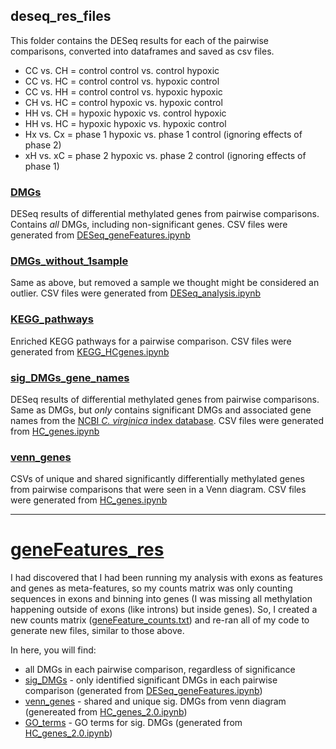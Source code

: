 ## deseq_res_files

This folder contains the DESeq results for each of the pairwise comparisons, converted into dataframes and saved as csv files. 

- CC vs. CH = control control vs. control hypoxic
- CC vs. HC = control control vs. hypoxic control
- CC vs. HH = control control vs. hypoxic hypoxic
- CH vs. HC = control hypoxic vs. hypoxic control
- HH vs. CH = hypoxic hypoxic vs. control hypoxic
- HH vs. HC = hypoxic hypoxic vs. hypoxic control
- Hx vs. Cx = phase 1 hypoxic vs. phase 1 control (ignoring effects of phase 2)
- xH vs. xC = phase 2 hypoxic vs. phase 2 control (ignoring effects of phase 1)

### [DMGs](https://github.com/jgmcdonough/CE18_methylRAD_analysis/tree/master/analysis/deseq_res_files/DMGs)
DESeq results of differential methylated genes from pairwise comparisons. Contains *all* DMGs, including non-significant genes. CSV files were generated from [DESeq_geneFeatures.ipynb](https://github.com/jgmcdonough/CE18_methylRAD_analysis/blob/master/analysis/DMGs_analysis/DESeq_geneFeatures.ipynb)


### [DMGs_without_1sample](https://github.com/jgmcdonough/CE18_methylRAD_analysis/tree/master/analysis/deseq_res_files/DMGs_without_1sample)
Same as above, but removed a sample we thought might be considered an outlier. CSV files were generated from [DESeq_analysis.ipynb](https://github.com/jgmcdonough/CE18_methylRAD_analysis/blob/master/analysis/DMGs_analysis/DESeq_analysis.ipynb)


### [KEGG_pathways](https://github.com/jgmcdonough/CE18_methylRAD_analysis/tree/master/analysis/deseq_res_files/KEGG_pathways)
Enriched KEGG pathways for a pairwise comparison. CSV files were generated from [KEGG_HCgenes.ipynb](https://github.com/jgmcdonough/CE18_methylRAD_analysis/blob/master/analysis/DMGs_analysis/KEGG_HCgenes.ipynb)


### [sig_DMGs_gene_names](https://github.com/jgmcdonough/CE18_methylRAD_analysis/tree/master/analysis/deseq_res_files/sig_DMGs_gene_names)
DESeq results of differential methylated genes from pairwise comparisons. Same as DMGs, but *only* contains significant DMGs and associated gene names from the [NCBI *C. virginica* index database](https://ftp.ncbi.nlm.nih.gov/genomes/all/annotation_releases/6565/100/GCF_002022765.2_C_virginica-3.0/). CSV files were generated from [HC_genes.ipynb](https://github.com/jgmcdonough/CE18_methylRAD_analysis/blob/master/analysis/DMGs_analysis/HC_genes.ipynb)


### [venn_genes](https://github.com/jgmcdonough/CE18_methylRAD_analysis/tree/master/analysis/deseq_res_files/venn_genes)
CSVs of unique and shared significantly differentially methylated genes from pairwise comparisons that were seen in a Venn diagram. CSV files were generated from [HC_genes.ipynb](https://github.com/jgmcdonough/CE18_methylRAD_analysis/blob/master/analysis/DMGs_analysis/HC_genes.ipynb)


_________________________________________________

# [geneFeatures_res](https://github.com/jgmcdonough/CE18_methylRAD_analysis/tree/master/analysis/deseq_res_files/geneFeatures_res)
I had discovered that I had been running my analysis with exons as features and genes as meta-features, so my counts matrix was only counting sequences in exons and binning into genes (I was missing all methylation happening outside of exons (like introns) but inside genes). So, I created a new counts matrix ([geneFeature_counts.txt](https://github.com/jgmcdonough/CE18_methylRAD_analysis/blob/master/analysis/counts_and_meta/geneFeature_counts.txt)) and re-ran all of my code to generate new files, similar to those above. 

In here, you will find:
- all DMGs in each pairwise comparison, regardless of significance
- [sig_DMGs](https://github.com/jgmcdonough/CE18_methylRAD_analysis/tree/master/analysis/deseq_res_files/geneFeatures_res/sig_DMGs) - only identified significant DMGs in each pairwise comparison (generated from [DESeq_geneFeatures.ipynb](https://github.com/jgmcdonough/CE18_methylRAD_analysis/blob/master/analysis/DMGs_analysis/DESeq_geneFeatures.ipynb))
- [venn_genes](https://github.com/jgmcdonough/CE18_methylRAD_analysis/tree/master/analysis/deseq_res_files/geneFeatures_res/venn_genes) - shared and unique sig. DMGs from venn diagram (genereated from [HC_genes_2.0.ipynb](https://github.com/jgmcdonough/CE18_methylRAD_analysis/blob/master/analysis/DMGs_analysis/HC_genes_2.0.ipynb))
- [GO_terms](https://github.com/jgmcdonough/CE18_methylRAD_analysis/tree/master/analysis/deseq_res_files/geneFeatures_res/GO_terms) - GO terms for sig. DMGs (generated from [HC_genes_2.0.ipynb](https://github.com/jgmcdonough/CE18_methylRAD_analysis/blob/master/analysis/DMGs_analysis/HC_genes_2.0.ipynb))
